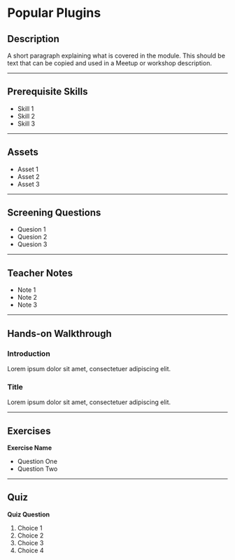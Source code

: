 # Popular Plugins

## Description

A short paragraph explaining what is covered in the module. This should be text that can be copied and used in a Meetup or workshop description.

* * *

## Prerequisite Skills

*   Skill 1
*   Skill 2
*   Skill 3

* * *

## Assets

*   Asset 1
*   Asset 2
*   Asset 3

* * *

## Screening Questions

*   Quesion 1
*   Quesion 2
*   Quesion 3

* * *

## Teacher Notes

*   Note 1
*   Note 2
*   Note 3

* * *

## Hands-on Walkthrough

### Introduction

Lorem ipsum dolor sit amet, consectetuer adipiscing elit.

### Title

Lorem ipsum dolor sit amet, consectetuer adipiscing elit.

* * *

## Exercises

**Exercise Name**

*   Question One
*   Question Two

* * *

## Quiz

**Quiz Question**

1.  Choice 1
2.  Choice 2
3.  Choice 3
4.  Choice 4
